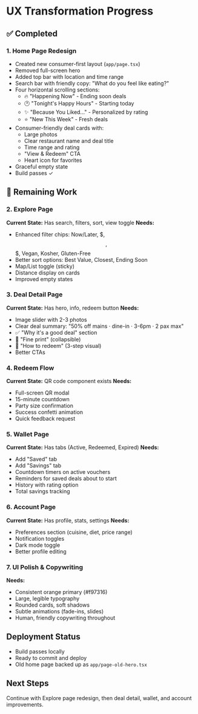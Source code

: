 # UX Transformation Progress

## ✅ Completed

### 1. Home Page Redesign
- Created new consumer-first layout (`app/page.tsx`)
- Removed full-screen hero
- Added top bar with location and time range
- Search bar with friendly copy: "What do you feel like eating?"
- Four horizontal scrolling sections:
  - 🔥 "Happening Now" - Ending soon deals
  - 🕐 "Tonight's Happy Hours" - Starting today
  - ✨ "Because You Liked..." - Personalized by rating
  - ⭐ "New This Week" - Fresh deals
- Consumer-friendly deal cards with:
  - Large photos
  - Clear restaurant name and deal title
  - Time range and rating
  - "View & Redeem" CTA
  - Heart icon for favorites
- Graceful empty state
- Build passes ✓

## 🚧 Remaining Work

### 2. Explore Page
**Current State:** Has search, filters, sort, view toggle
**Needs:**
- Enhanced filter chips: Now/Later, $, $$, $$$, Vegan, Kosher, Gluten-Free
- Better sort options: Best Value, Closest, Ending Soon
- Map/List toggle (sticky)
- Distance display on cards
- Improved empty states

### 3. Deal Detail Page
**Current State:** Has hero, info, redeem button
**Needs:**
- Image slider with 2-3 photos
- Clear deal summary: "50% off mains · dine-in · 3-6pm · 2 pax max"
- ✅ "Why it's a good deal" section
- 📜 "Fine print" (collapsible)
- 📍 "How to redeem" (3-step visual)
- Better CTAs

### 4. Redeem Flow
**Current State:** QR code component exists
**Needs:**
- Full-screen QR modal
- 15-minute countdown
- Party size confirmation
- Success confetti animation
- Quick feedback request

### 5. Wallet Page
**Current State:** Has tabs (Active, Redeemed, Expired)
**Needs:**
- Add "Saved" tab
- Add "Savings" tab
- Countdown timers on active vouchers
- Reminders for saved deals about to start
- History with rating option
- Total savings tracking

### 6. Account Page
**Current State:** Has profile, stats, settings
**Needs:**
- Preferences section (cuisine, diet, price range)
- Notification toggles
- Dark mode toggle
- Better profile editing

### 7. UI Polish & Copywriting
**Needs:**
- Consistent orange primary (#f97316)
- Large, legible typography
- Rounded cards, soft shadows
- Subtle animations (fade-ins, slides)
- Human, friendly copywriting throughout

## Deployment Status
- Build passes locally
- Ready to commit and deploy
- Old home page backed up as `app/page-old-hero.tsx`

## Next Steps
Continue with Explore page redesign, then deal detail, wallet, and account improvements.

